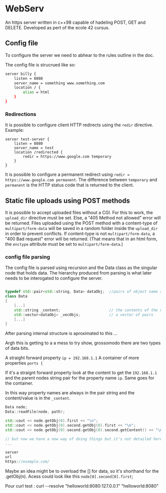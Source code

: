 # WebServ

An https server written in c++98 capable of hadeling POST, GET and DELETE. Developed as pert of the ecole 42 cursus.

## Config file

To configure the server we need to abhear to the rules outline in the doc.

The config file is strucrued like so:

```bash
server billy {
	listen = 8080
	server_name = something www.something.com
	location / {
		alias = html
	}
}
```

### Redirections
It is possible to configure client HTTP redirects using the `redir` directive.
Example:
```
server test-server {
	listen = 8080
	server_name = test
	location /redirected {
		redir = https://www.google.com temporary
	}
}
```
It is possible to configure a permanent redirect using `redir = https://www.google.com permanent`.
The difference between `temporary` and `permanent` is the HTTP status code that is returned to the client.

## Static file uploads using POST methods
It is possible to accept uploaded files without a CGI.
For this to work, the `upload_dir` directive must be set. Else, a "405 Method not allowed" error will be returned.
Files uploaded using the POST method with a content-type of `multipart/form-data` will be saved in a random folder inside the `upload_dir` in order to prevent conflicts.
If content-type is not `multipart/form-data`, a "400 Bad request" error will be returned. (That means that in an html form, the `enctype` attribute must be set to `multipart/form-data`.)

### config file parsing

The config file is parsed using recursion and the Data class as the singular node that holds data. The hierarchy produced from parsing is what later needs to be interogated to configure the server.

```c++

typedef std::pair<std::string, Data> dataObj;  //pairs of object name and the object
class Data
{
    [...]
    std::string _content;                      // the contents of the node as string
    std::vector<dataObj> _vecObjs;             // a vector of pairs
    [...]
}
```
After parsing internal structure is aproximated to this ...

Argh this is getting to a a mess to try show, grossomodo there are two types of data bits.

A straight forward property `ip = 192.168.1.1`
A container of more properties `ports {`

If it's a straignt forward property look at the content to get the `192.168.1.1` and the parent nodes string pair for the property name `ip`. Same goes for the container.

In this way property names are always in the pair string and the content/value is in the `_content`.

```c++
Data node;
Data::readFile(node, path);

std::cout << node.getObj(0).first << "\n";
std::cout << node.getObj(0).second.getObj(0).first << "\n";
std::cout << node.getObj(0).second.getObj(0).second.getContent() << "\n";

// but now we have a new way of doing things but it's not detailed here.
...

server
url
https://example.com/

```

Maybe an idea might be to overload the [] for data, so it's shorthand for the .getObj(n). Acess could look like this `node[0].second[0].first`;

Pour curl test :
curl --resolve "helloworld:8080:127.0.0.1" "helloworld:8080"
